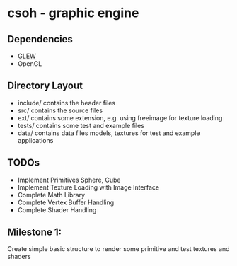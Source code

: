 csoh - graphic engine
=========================================

Dependencies
-----------------
* [GLEW](http://glew.sourceforge.net/)
* OpenGL

Directory Layout
-----------------
* include/ contains the header files
* src/ contains the source files
* ext/ contains some extension, e.g. using freeimage for texture loading
* tests/ contains some test and example files
* data/ contains data files models, textures for test and example applications

TODOs
--------------
* Implement Primitives Sphere, Cube
* Implement Texture Loading with Image Interface
* Complete Math Library
* Complete Vertex Buffer Handling
* Complete Shader Handling


Milestone 1:
---------------
Create simple basic structure to render some primitive and test textures and shaders



